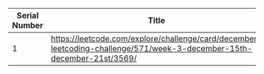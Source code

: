 Serial Number | Title | Solution
--- | --- | --- 
1 | https://leetcode.com/explore/challenge/card/december-leetcoding-challenge/571/week-3-december-15th-december-21st/3569/ | https://github.com/DeepakRanjan/Leetcode/blob/main/4Sum%20II
